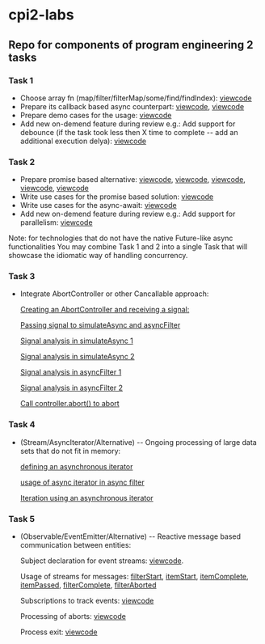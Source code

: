 # cpi2-labs
## Repo for components of program engineering 2 tasks ##


### Task 1 ###
  * Choose array fn (map/filter/filterMap/some/find/findIndex): [viewcode](https://github.com/YKantur/cpi2-labs/blob/main/task1.js#L8-L11)
  * Prepare its callback based async counterpart: [viewcode](https://github.com/YKantur/cpi2-labs/blob/main/task1.js#L1-L6), [viewcode](https://github.com/YKantur/cpi2-labs/blob/main/task1.js#L8-L38)
  * Prepare demo cases for the usage: [viewcode](https://github.com/YKantur/cpi2-labs/blob/main/task1.js#L40-L69)
  * Add new on-demend feature during review
    e.g.: Add support for debounce (if the task took less then X time to
    complete -- add an additional execution delya): [viewcode](https://github.com/YKantur/cpi2-labs/blob/main/task1.js#L40-L54)

### Task 2 ###
  * Prepare promise based alternative: [viewcode](https://github.com/YKantur/cpi2-labs/blob/main/task2.js#L1-L7), [viewcode](https://github.com/YKantur/cpi2-labs/blob/main/task2.js#L62), [viewcode](https://github.com/YKantur/cpi2-labs/blob/main/task2.js#L50-L54), [viewcode](https://github.com/YKantur/cpi2-labs/blob/main/task2.js#L69-L78), [viewcode](https://github.com/YKantur/cpi2-labs/blob/main/task2.js#L106-L113)
  * Write use cases for the promise based solution: [viewcode](https://github.com/YKantur/cpi2-labs/blob/main/task2.js#L65-L100)
  * Write use cases for the async-await: [viewcode](https://github.com/YKantur/cpi2-labs/blob/main/task2.js#L102-L129)
  * Add new on-demend feature during review
    e.g.: Add support for parallelism: [viewcode](https://github.com/YKantur/cpi2-labs/blob/main/task2.js#L131-L145)

  Note: for technologies that do not have the native Future-like async functionalities
  You may combine Task 1 and 2 into a single Task that will showcase the idiomatic way of handling concurrency.
 
### Task 3 ###
  * Integrate AbortController or other Cancallable approach:
  
    [Creating an AbortController and receiving a signal:](https://github.com/YKantur/cpi2-labs/blob/main/task3.js#L83-L84)

    [Passing signal to simulateAsync and asyncFilter](https://github.com/YKantur/cpi2-labs/blob/main/task3.js#L91)

    [Signal analysis in simulateAsync 1](https://github.com/YKantur/cpi2-labs/blob/main/task3.js#L3-L5)

    [Signal analysis in simulateAsync 2](https://github.com/YKantur/cpi2-labs/blob/main/task3.js#L11-L14)

    [Signal analysis in asyncFilter 1](https://github.com/YKantur/cpi2-labs/blob/main/task3.js#L21-L23)

    [Signal analysis in asyncFilter 2](https://github.com/YKantur/cpi2-labs/blob/main/task3.js#L70-L75)

    [Call controller.abort() to abort](https://github.com/YKantur/cpi2-labs/blob/main/task3.js#L96-L99)

### Task 4 ### 
  * (Stream/AsyncIterator/Alternative) -- Ongoing processing of large data sets that do not fit in memory:

    [defining an asynchronous iterator](https://github.com/YKantur/cpi2-labs/blob/main/task4.js#L12-14)

    [usage of async iterator in async filter](https://github.com/YKantur/cpi2-labs/blob/main/task4.js#L25)

    [Iteration using an asynchronous iterator](https://github.com/YKantur/cpi2-labs/blob/main/task4.js#L46-48)

### Task 5 ### 
  * (Observable/EventEmitter/Alternative) -- Reactive message based communication between entities:
  
    Subject declaration for event streams: [viewcode](https://github.com/YKantur/cpi2-labs/blob/main/task5.js#L19-24).
  
    Usage of streams for messages: [filterStart](https://github.com/YKantur/cpi2-labs/blob/main/task5.js#L26), [itemStart](https://github.com/YKantur/cpi2-labs/blob/main/task5.js#L43), [itemComplete](https://github.com/YKantur/cpi2-labs/blob/main/task5.js#46), [itemPassed](https://github.com/YKantur/cpi2-labs/blob/main/task5.js#L48), [filterComplete](https://github.com/YKantur/cpi2-labs/blob/main/task5.js#L70), [filterAborted](https://github.com/YKantur/cpi2-labs/blob/main/task5.js#L79)

    Subscriptions to track events: [viewcode](https://github.com/YKantur/cpi2-labs/blob/main/task5.js#L117-150)
   
    Processing of aborts: [viewcode](https://github.com/YKantur/cpi2-labs/blob/main/task5.js#L77-82)
   
    Process exit: [viewcode](https://github.com/YKantur/cpi2-labs/blob/main/task5.js#L69-72)

